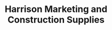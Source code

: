 ---
title: "Harrison Marketing and Construction Supplies"
url: /alaminos/harrison-marketing-and-construction-supplies/
shop: trade
---